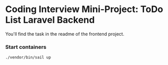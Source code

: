 # Coding Interview Mini-Project: ToDo List Laravel Backend
You'll find the task in the readme of the frontend project.

### Start containers
``` 
./vendor/bin/sail up
```
